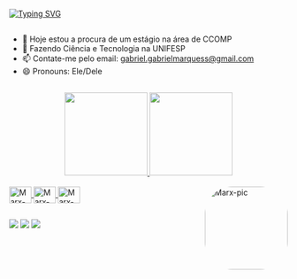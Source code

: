 <!-- # Olá! Aqui é o Marx ✨ -->
[![Typing SVG](https://readme-typing-svg.demolab.com?font=Fira+Code&size=24&pause=1000&color=20A1F2&width=435&lines=Olá!+Aqui+é+o+Marx+%F0%9F%91%8B)](https://git.io/typing-svg)
##
- 🔭 Hoje estou a procura de um estágio na área de CCOMP
- 🌱 Fazendo Ciência e Tecnologia na UNIFESP
- 📫 Contate-me pelo email: gabriel.gabrielmarquess@gmail.com 
- 😄 Pronouns: Ele/Dele
##
<div align="center">
  <a href="https://github.com/0Marx0">
  <img height="150em" src="https://github-readme-stats.vercel.app/api?username=0Marx0&show_icons=true&theme=radical&include_all_commits=true&count_private=true"/>
  <img height="150em" src="https://github-readme-stats.vercel.app/api/top-langs/?username=0Marx0&layout=compact&langs_count=7&theme=radical"/>
</div>

<div style="display: inline_block"><br>
  <img align="center" alt="Marx-C" height="30" width="40" src="https://cdn.jsdelivr.net/gh/devicons/devicon/icons/c/c-original.svg">
  <img align="center" alt="Marx-C++" height="30" width="40" src="https://cdn.jsdelivr.net/gh/devicons/devicon/icons/cplusplus/cplusplus-original.svg">
  <img align="center" alt="Marx-Python" height="30" width="40" src="https://cdn.jsdelivr.net/gh/devicons/devicon/icons/python/python-original.svg">
  <img align="right" alt="Marx-pic" height="150" style="border-radius:50px;" src="https://cdn.discordapp.com/attachments/751985115873411214/1021440958971248720/WhatsApp_Image_2022-09-19_at_12.14.09.jpeg">
</div>
  
##
  <div> 
  <a href="https://www.instagram.com/gabs.marx_/" target="_blank"><img src="https://img.shields.io/badge/-Instagram-%23E4405F?style=for-the-badge&logo=instagram&logoColor=white" target="_blank"></a>
  <a href = "mailto:gabriel.gabrielmarquess@gmail.com"><img src="https://img.shields.io/badge/-Gmail-%23333?style=for-the-badge&logo=gmail&logoColor=white" target="_blank"></a>
  <a href="https://www.linkedin.com/in/gabs-marques/" target="_blank"><img src="https://img.shields.io/badge/-LinkedIn-%230077B5?style=for-the-badge&logo=linkedin&logoColor=white" target="_blank"></a> 

